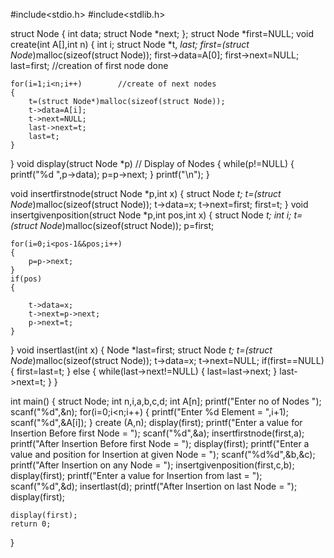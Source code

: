#include<stdio.h>
#include<stdlib.h>

struct Node
{
	int data;
	struct Node *next;
};
	struct Node *first=NULL;
void create(int A[],int n)
{
	int i;
	struct Node *t, *last;
	first=(struct Node*)malloc(sizeof(struct Node));
	first->data=A[0];
	first->next=NULL;
	last=first; 			//creation of first node done
	
	for(i=1;i<n;i++)		//create of next nodes 
	{
		t=(struct Node*)malloc(sizeof(struct Node));
		t->data=A[i];
		t->next=NULL;
		last->next=t;
		last=t;
	}
}
void display(struct Node *p)		// Display of Nodes 
{
	while(p!=NULL)
	{
		printf("%d ",p->data);
		p=p->next;
	}
	printf("\n");
}

void insertfirstnode(struct Node *p,int x)
{
	struct Node *t;
	t=(struct Node*)malloc(sizeof(struct Node));
	t->data=x;
	t->next=first;
	first=t;
}
void insertgivenposition(struct Node *p,int pos,int x)
{
	struct Node *t;
	int i;
	t=(struct Node*)malloc(sizeof(struct Node));
	p=first;
	
	for(i=0;i<pos-1&&pos;i++)
	{
		p=p->next;
	}
	if(pos)
	{
			
		t->data=x;
		t->next=p->next;
		p->next=t;
	}
	
}
void insertlast(int x)
{
	Node *last=first;
	struct Node *t;
	t=(struct Node*)malloc(sizeof(struct Node));
	t->data=x;
	t->next=NULL;
	if(first==NULL)
	{
		first=last=t;
	}
	else
	{
		while(last->next!=NULL)
		{
		last=last->next;
		}
		last->next=t;
	}
}


int main()
{
	struct Node;
	int n,i,a,b,c,d;
	int A[n];
	printf("Enter no of Nodes ");
	scanf("%d",&n);
	for(i=0;i<n;i++)
	{
		printf("Enter %d Element = ",i+1);
		scanf("%d",&A[i]);
	}
	create (A,n);
	display(first);
	printf("Enter a value for Insertion Before first Node = ");
	scanf("%d",&a);
	insertfirstnode(first,a);
	printf("After Insertion Before first Node = ");
	display(first);
	printf("Enter a value and position for Insertion at given Node  = ");
	scanf("%d%d",&b,&c);
	printf("After Insertion on any Node = ");
	insertgivenposition(first,c,b);
	display(first);
	printf("Enter a value for Insertion from last = ");
	scanf("%d",&d);
	insertlast(d);
	printf("After Insertion on last Node = ");
	display(first);
	
	display(first);
	return 0;
}
